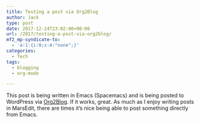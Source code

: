 ```yaml
---
title: Testing a post via Org2Blog
author: Jack
type: post
date: 2017-12-24T23:02:00+00:00
url: /2017/testing-a-post-via-org2blog/
mf2_mp-syndicate-to:
  - 'a:1:{i:0;s:4:"none";}'
categories:
  - Tech
tags:
  - blogging
  - org-mode

---
```

This post is being written in Emacs (Spacemacs) and is being posted to WordPress via [Org2Blog][1]. If it works, great. As much as I enjoy writing posts in MarsEdit, there are times it&#8217;s nice being able to post something directly from Emacs.

 [1]: https://github.com/org2blog/org2blog